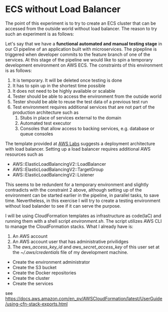 
# ECS without Load Balancer

The point of this experiment is to try to create an ECS cluster that can be accessed from the outside world without load balancer. The reason to try such an experiment is as follows:

Let's say that we have a **functional automated and manual testing stage** in our CI pipeline of an application built with microservices. The pipepline is triggered when developer commits to the feature branch of one of the services. At this stage of the pipeline we would like to spin a temporary development environment on AWS ECS. The constraints of this environment is as follows:
1. It is temporary. It will be deleted once testing is done
2. It has to spin up in the shortest time possible
3. It does not need to be highly available or scalable
4. Tester should be able to access the environment from the outside world
5. Tester should be able to reuse the test data of a previous test run
6. Test environment requires additional services that are not part of the production architecture such as
    1. Stubs in place of services external to the domain
    2. Automated test executor
    3. Consoles that allow access to backing services, e.g. database or queue consoles
    
The template provided at [AWS Labs][1] suggests a deployment architecture with load balancer. Setting up a load balancer requires additional AWS resources such as
* AWS::ElasticLoadBalancingV2::LoadBalancer
* AWS::ElasticLoadBalancingV2::TargetGroup
* AWS::ElasticLoadBalancingV2::Listener

This seems to be redundent for a temporary environment and slightly contradicts with the constraint 2 above, although setting up of the environment can be started earlier in the pipeline, in parallel tasks, to save time. Nevertheless, in this exercise I will try to create a testing environment without load balander to see if it can serve the purpose.

I will be using CloudFormation templates as infrastructure as code(IaC) and running them with a shell script *environment.sh*. The script utilizes AWS CLI to manage the CloudFormation stacks. What I already have is:
1. An AWS account
2. An AWS account user that has administrative privilidges
3. The *aws_access_key_id* and *aws_secret_access_key* of this user set at the *~/.aws/credentials* file of my development machine.

* Create the environment administrator
* Create the S3 bucket
* Create the Docker repositories
* Create the cluster
* Create the services

see https://docs.aws.amazon.com/en_pv/AWSCloudFormation/latest/UserGuide/using-cfn-stack-exports.html

[1]: https://github.com/awslabs/aws-cloudformation-templates/tree/master/aws/services/ECS/FargateLaunchType

